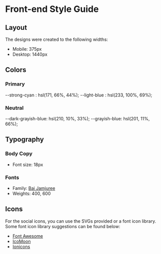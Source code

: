 # Front-end Style Guide

## Layout

The designs were created to the following widths:

- Mobile: 375px
- Desktop: 1440px

## Colors

### Primary

--strong-cyan  : hsl(171, 66%, 44%);
--light-blue   : hsl(233, 100%, 69%);

### Neutral

--dark-grayish-blue: hsl(210, 10%, 33%);
--grayish-blue: hsl(201, 11%, 66%);

## Typography

### Body Copy

- Font size: 18px

### Fonts

- Family: [Bai Jamjuree](https://fonts.google.com/specimen/Bai+Jamjuree)
- Weights: 400, 600

## Icons

For the social icons, you can use the SVGs provided or a font icon library. Some font icon library suggestions can be found below:

- [Font Awesome](https://fontawesome.com)
- [IcoMoon](https://icomoon.io)
- [Ionicons](https://ionicons.com)